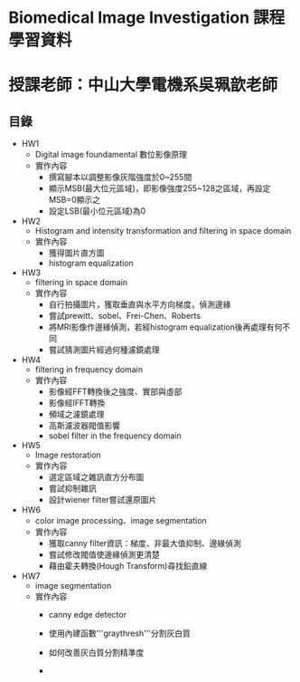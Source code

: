 # Biomedical Image Investigation 課程學習資料  
# 授課老師：中山大學電機系吳珮歆老師
## 目錄
* HW1
  - Digital image foundamental 數位影像原理
  - 實作內容
    - 撰寫腳本以調整影像灰階強度於0~255間
    - 顯示MSB(最大位元區域)，即影像強度255~128之區域，再設定MSB=0顯示之
    - 設定LSB(最小位元區域)為0
* HW2
  - Histogram and intensity transformation and filtering in space domain
  - 實作內容
    - 獲得圖片直方圖
    - histogram equalization
* HW3
  - filtering in space domain
  - 實作內容
    - 自行拍攝圖片，獲取垂直與水平方向梯度，偵測邊緣
    - 嘗試prewitt、sobel、Frei-Chen、Roberts
    - 將MRI影像作邊緣偵測，若經histogram equalization後再處理有何不同
    - 嘗試猜測圖片經過何種濾鏡處理
* HW4
  - filtering in frequency domain 
  - 實作內容
    - 影像經FFT轉換後之強度、實部與虛部
    - 影像經IFFT轉換
    - 頻域之濾鏡處理
    - 高斯濾波器閥值影響
    - sobel filter in the frequency domain
* HW5
  - Image restoration
  - 實作內容
    - 選定區域之雜訊直方分布圖
    - 嘗試抑制雜訊
    - 設計wiener filter嘗試還原圖片
* HW6
  - color image processing、image segmentation
  - 實作內容
    - 獲取canny filter資訊：梯度、非最大值抑制、邊緣偵測
    - 嘗試修改閥值使邊緣偵測更清楚
    - 藉由霍夫轉換(Hough Transform)尋找鉛直線
* HW7
  - image segmentation
  - 實作內容
    - canny edge detector
    - 使用內建函數'''graythresh'''分割灰白質
    - 如何改善灰白質分割精準度
    
    - 
